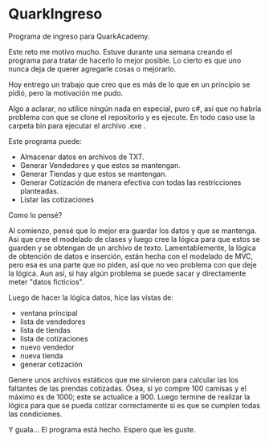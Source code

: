 # QuarkIngreso

Programa de ingreso para QuarkAcademy.

Este reto me motivo mucho. Estuve durante una semana creando el programa para tratar de hacerlo lo mejor posible.
Lo cierto es que uno nunca deja de querer agregarle cosas o mejorarlo.

Hoy entrego un trabajo que creo que es más de lo que en un principio se pidió, pero la motivación me pudo.

Algo a aclarar, no utilice ningún nada en especial, puro c#, así que no habría problema con que se clone el repositorio y es ejecute. En todo caso use la carpeta bin para ejecutar el archivo .exe .

Este programa puede:
<ul>
  <li> Almacenar datos en archivos de TXT.
  <li> Generar Vendedores y que estos se mantengan.
  <li> Generar Tiendas y que estos se mantengan.
  <li> Generar Cotización de manera efectiva con todas las restricciones planteadas.
  <li> Listar las cotizaciones
</ul>

Como lo pensé?

Al comienzo, pensé que lo mejor era guardar los datos y que se mantenga. Asi que cree el modelado de clases y luego cree la lógica para que estos se guarden y se obtengan de un archivo de texto.
Lamentablemente, la lógica de obtención de datos e inserción, están hecha con el modelado de MVC, pero esa es una parte que no piden, así que no veo problema con que deje la lógica. Aun así, si hay algún problema se puede sacar y directamente meter "datos ficticios".

Luego de hacer la lógica datos, hice las vistas de:
<ul>
  <li> ventana principal
  <li> lista de vendedores
  <li> lista de tiendas 
  <li> lista de cotizaciones
  <li> nuevo vendedor
  <li> nueva tienda
  <li> generar cotización
</ul>

Genere unos archivos estáticos que me sirvieron para calcular las los faltantes de las prendas cotizadas. Ósea, si yo compre 100 camisas y el máximo es de 1000; este se actualice a 900.
Luego termine de realizar la lógica para que se pueda cotizar correctamente si es que se cumplen todas las condiciones.

Y guala... El programa está hecho. Espero que les guste.
